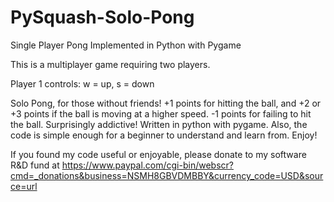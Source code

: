 # PySquash-Solo-Pong
Single Player Pong Implemented in Python with Pygame

This is a multiplayer game requiring two players.

Player 1 controls: w = up, s = down

Solo Pong, for those without friends! +1 points for hitting the ball, and +2 or +3 points if the ball
is moving at a higher speed. -1 points for failing to hit the ball. Surprisingly addictive! Written
in python with pygame. Also, the code is simple enough for a beginner to understand and learn from. Enjoy!


If you found my code useful or enjoyable, please donate to my software R&D fund at
https://www.paypal.com/cgi-bin/webscr?cmd=_donations&business=NSMH8GBVDMBBY&currency_code=USD&source=url
